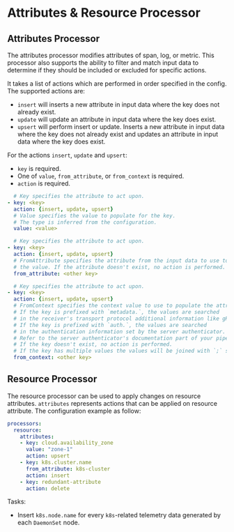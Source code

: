 # Attributes & Resource Processor

## Attributes Processor

The attributes processor modifies attributes of span, log, or metric. This
processor also supports the ability to filter and match input data to determine
if they should be included or excluded for specific actions. 

It takes a list of actions which are performed in order specified in the config.
The supported actions are:
- `insert` will inserts a new attribute in input data where the key does not
  already exist.
- `update` will update an attribute in input data where the key does exist.
- `upsert` will perform insert or update. Inserts a new attribute in input data
  where the key does not already exist and updates an attribute in input data
  where the key does exist.

For the actions `insert`, `update` and `upsert`:
- `key` is required.
- One of `value`, `from_attribute`, or `from_context` is required.
- `action` is required.

```yaml
  # Key specifies the attribute to act upon.
- key: <key>
  action: {insert, update, upsert}
  # Value specifies the value to populate for the key.
  # The type is inferred from the configuration.
  value: <value>

  # Key specifies the attribute to act upon.
- key: <key>
  action: {insert, update, upsert}
  # FromAttribute specifies the attribute from the input data to use to populate
  # the value. If the attribute doesn't exist, no action is performed.
  from_attribute: <other key>

  # Key specifies the attribute to act upon.
- key: <key>
  action: {insert, update, upsert}
  # FromContext specifies the context value to use to populate the attribute value. 
  # If the key is prefixed with `metadata.`, the values are searched
  # in the receiver's transport protocol additional information like gRPC Metadata or HTTP Headers. 
  # If the key is prefixed with `auth.`, the values are searched
  # in the authentication information set by the server authenticator. 
  # Refer to the server authenticator's documentation part of your pipeline for more information about which attributes are available.
  # If the key doesn't exist, no action is performed.
  # If the key has multiple values the values will be joined with `;` separator.
  from_context: <other key>
```



## Resource Processor

The resource processor can be used to apply changes on resource attributes.
`attributes` represents actions that can be applied on resource attribute. The
configuration example as follow:

```yaml
processors:
  resource:
    attributes:
    - key: cloud.availability_zone
      value: "zone-1"
      action: upsert
    - key: k8s.cluster.name
      from_attribute: k8s-cluster
      action: insert
    - key: redundant-attribute
      action: delete
```

Tasks:
- Insert `k8s.node.name` for every `k8s`-related telemetry data generated by
  each `DaemonSet` node.
